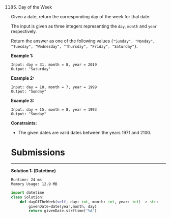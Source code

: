 1185. Day of the Week

Given a date, return the corresponding day of the week for that date.

The input is given as three integers representing the `day`, `month` and `year` respectively.

Return the answer as one of the following values `{"Sunday", "Monday", "Tuesday", "Wednesday", "Thursday", "Friday", "Saturday"}`.

 

**Example 1:**
```
Input: day = 31, month = 8, year = 2019
Output: "Saturday"
```

**Example 2:**
```
Input: day = 18, month = 7, year = 1999
Output: "Sunday"
```

**Example 3:**
```
Input: day = 15, month = 8, year = 1993
Output: "Sunday"
```

**Constraints:**

* The given dates are valid dates between the years 1971 and 2100.

# Submissions
---
**Solution 1: (Datetime)**
```
Runtime: 24 ms
Memory Usage: 12.9 MB
```
```python
import datetime
class Solution:
    def dayOfTheWeek(self, day: int, month: int, year: int) -> str:
        givenDate=date(year,month, day)
        return givenDate.strftime("%A")
```